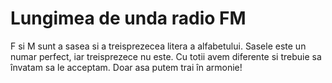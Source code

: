 # Lungimea de unda radio FM

F si M sunt a sasea si a treisprezecea litera a alfabetului. Sasele este un
numar perfect, iar treisprezece nu este. Cu totii avem diferente si trebuie sa
învatam sa le acceptam. Doar asa putem trai în armonie!
